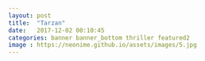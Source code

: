 ```yaml
---
layout: post
title:  "Tarzan"
date:   2017-12-02 00:10:45
categories: banner banner_bottom thriller featured2
image : https://neonime.github.io/assets/images/5.jpg
---
```

